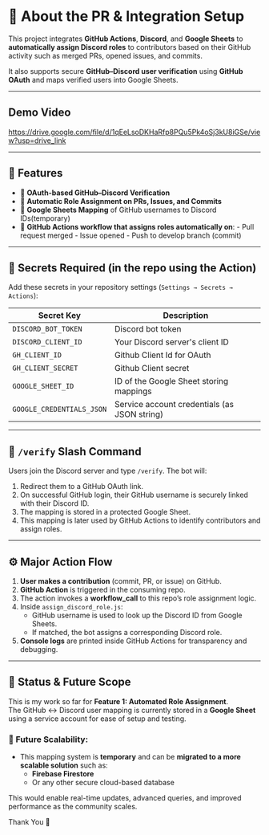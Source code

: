 # 🔁 About the PR & Integration Setup

This project integrates **GitHub Actions**, **Discord**, and **Google Sheets** to **automatically assign Discord roles** to contributors based on their GitHub activity such as merged PRs, opened issues, and commits.

It also supports secure **GitHub–Discord user verification** using **GitHub OAuth** and maps verified users into Google Sheets.

---

## Demo Video
https://drive.google.com/file/d/1qEeLsoDKHaRfp8PQu5Pk4oSj3kU8iGSe/view?usp=drive_link

---
## 📌 Features

- 🔐 **OAuth-based GitHub–Discord Verification**
- 🤖 **Automatic Role Assignment on PRs, Issues, and Commits**
- 🧾 **Google Sheets Mapping** of GitHub usernames to Discord IDs(temporary)
- 🤖 **GitHub Actions workflow that assigns roles automatically on**:
          - Pull request merged
          - Issue opened
          - Push to develop branch (commit)
---

## 🧪 Secrets Required (in the repo using the Action)

Add these secrets in your repository settings (`Settings → Secrets → Actions`):

| Secret Key              | Description                                       |
|-------------------------|---------------------------------------------------|
| `DISCORD_BOT_TOKEN`     | Discord bot token                                 |
| `DISCORD_CLIENT_ID`     | Your Discord server's client ID                    |
| `GH_CLIENT_ID  `        | Github Client Id for OAuth                       |
| `GH_CLIENT_SECRET`      | Github Client secret               |
| `GOOGLE_SHEET_ID`       | ID of the Google Sheet storing mappings          |
| `GOOGLE_CREDENTIALS_JSON`| Service account credentials (as JSON string)     |

---

## 💬 `/verify` Slash Command

Users join the Discord server and type `/verify`. The bot will:

1. Redirect them to a GitHub OAuth link.
2. On successful GitHub login, their GitHub username is securely linked with their Discord ID.
3. The mapping is stored in a protected Google Sheet.
4. This mapping is later used by GitHub Actions to identify contributors and assign roles.

---

## ⚙️ Major Action Flow

1. **User makes a contribution** (commit, PR, or issue) on GitHub.
2. **GitHub Action** is triggered in the consuming repo.
3. The action invokes a **workflow_call** to this repo’s role assignment logic.
4. Inside `assign_discord_role.js`:
   - GitHub username is used to look up the Discord ID from Google Sheets.
   - If matched, the bot assigns a corresponding Discord role.
5. **Console logs** are printed inside GitHub Actions for transparency and debugging.


---

## 📌 Status & Future Scope

This is my work so far for **Feature 1: Automated Role Assignment**.  
The GitHub ↔ Discord user mapping is currently stored in a **Google Sheet** using a service account for ease of setup and testing.

### 🔄 Future Scalability:
- This mapping system is **temporary** and can be **migrated to a more scalable solution** such as:
  - **Firebase Firestore**
  - Or any other secure cloud-based database

This would enable real-time updates, advanced queries, and improved performance as the community scales.

Thank You 🙏


